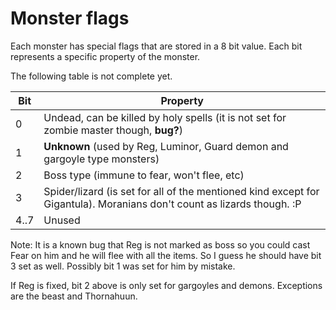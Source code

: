 # Monster flags

Each monster has special flags that are stored in a 8 bit value. Each bit represents a specific property of the monster.

The following table is not complete yet.

Bit | Property
----|----
0 | Undead, can be killed by holy spells (it is not set for zombie master though, **bug?**)
1 | **Unknown** (used by Reg, Luminor, Guard demon and gargoyle type monsters)
2 | Boss type (immune to fear, won't flee, etc)
3 | Spider/lizard (is set for all of the mentioned kind except for Gigantula). Moranians don't count as lizards though. :P
4..7 | Unused

Note: It is a known bug that Reg is not marked as boss so you could cast Fear on him and he will flee with all the items. So I guess he should have bit 3 set as well. Possibly bit 1 was set for him by mistake.

If Reg is fixed, bit 2 above is only set for gargoyles and demons. Exceptions are the beast and Thornahuun.